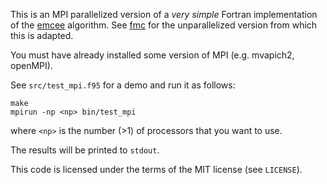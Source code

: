 This is an MPI parallelized version of a *very simple* Fortran
implementation of the [emcee](https://github.com/dfm/emcee)
algorithm.  See [fmc](https://github.com/dfm/fmc) for the
unparallelized version from which this is adapted.

You must have already installed some version of MPI (e.g. mvapich2,
openMPI).

See `src/test_mpi.f95` for a demo and run it as follows:

```
make
mpirun -np <np> bin/test_mpi
```

where `<np>` is the number (>1) of processors that you want to use.

The results will be printed to `stdout`.

This code is licensed under the terms of the MIT license (see `LICENSE`).
